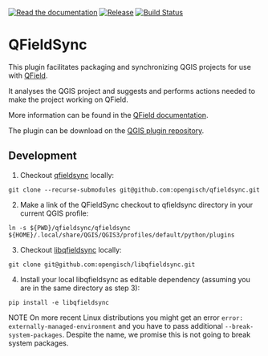 [![Read the documentation](https://img.shields.io/badge/Read-the%20docs-green.svg)](https://docs.qfield.org/get-started/)
[![Release](https://img.shields.io/github/release/opengisch/QFieldSync.svg)](https://github.com/opengisch/QFieldSync/releases)
[![Build Status](https://travis-ci.org/opengisch/qfieldsync.svg?branch=master)](https://travis-ci.org/opengisch/qfieldsync)

# QFieldSync
This plugin facilitates packaging and synchronizing QGIS projects for use with [QField](http://www.qfield.org).

It analyses the QGIS project and suggests and performs actions needed to make the project working on QField.

More information can be found in the [QField documentation](https://docs.qfield.org/get-started/).

The plugin can be download on the [QGIS plugin repository](https://plugins.qgis.org/plugins/qfieldsync/).

## Development

1) Checkout [qfieldsync](https://github.com/opengisch/qfieldsync/) locally:

```
git clone --recurse-submodules git@github.com:opengisch/qfieldsync.git
```

2) Make a link of the QFieldSync checkout to qfieldsync directory in your current QGIS profile:

```
ln -s ${PWD}/qfieldsync/qfieldsync ${HOME}/.local/share/QGIS/QGIS3/profiles/default/python/plugins
```

3) Checkout [libqfieldsync](https://github.com/opengisch/libqfieldsync/) locally:

```
git clone git@github.com:opengisch/libqfieldsync.git
```

4) Install your local libqfieldsync as editable dependency (assuming you are in the same directory as step 3):

```
pip install -e libqfieldsync
```

NOTE On more recent Linux distributions you might get an error `error: externally-managed-environment` and you have to pass additional `--break-system-packages`.
Despite the name, we promise this is not going to break system packages.
